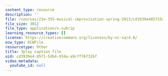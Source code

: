 ```yaml
---
content_type: resource
description: ''
file: /courses/21m-355-musical-improvisation-spring-2013/cd3939e485715db4934aa9c7f76732bf_ozWf4TDXvdk.vtt
file_size: 3012
file_type: application/x-subrip
learning_resource_types: []
license: https://creativecommons.org/licenses/by-nc-sa/4.0/
ocw_type: OCWFile
resourcetype: Other
title: 3play caption file
uid: cd3939e4-8571-5db4-934a-a9c7f76732bf
video_metadata:
  youtube_id: null
---
```

